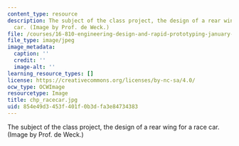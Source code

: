 ```yaml
---
content_type: resource
description: The subject of the class project, the design of a rear wing for a race
  car. (Image by Prof. de Weck.)
file: /courses/16-810-engineering-design-and-rapid-prototyping-january-iap-2005/854e49d3453f401f0b3dfa3e84734383_chp_racecar.jpg
file_type: image/jpeg
image_metadata:
  caption: ''
  credit: ''
  image-alt: ''
learning_resource_types: []
license: https://creativecommons.org/licenses/by-nc-sa/4.0/
ocw_type: OCWImage
resourcetype: Image
title: chp_racecar.jpg
uid: 854e49d3-453f-401f-0b3d-fa3e84734383
---
```

The subject of the class project, the design of a rear wing for a race car. (Image by Prof. de Weck.)